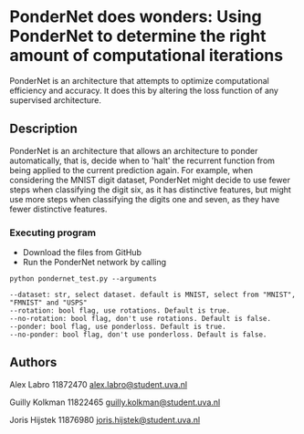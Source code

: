 # PonderNet does wonders: Using PonderNet to determine the right amount of computational iterations
PonderNet is an architecture that attempts to optimize computational efficiency and accuracy. It does this by altering the loss function of any supervised architecture.

## Description
PonderNet is an architecture that allows an architecture to ponder automatically, that is, decide when to 'halt' the recurrent function from being applied to the current prediction again.  For example, when considering the MNIST digit dataset, PonderNet might decide to use fewer steps when classifying the digit six, as it has distinctive features, but might use more steps when classifying the digits one and seven, as they have fewer distinctive features.

### Executing program

* Download the files from GitHub
* Run the PonderNet network by calling 
```
python pondernet_test.py --arguments

--dataset: str, select dataset. default is MNIST, select from "MNIST", "FMNIST" and "USPS"
--rotation: bool flag, use rotations. Default is true.
--no-rotation: bool flag, don't use rotations. Default is false.
--ponder: bool flag, use ponderloss. Default is true.
--no-ponder: bool flag, don't use ponderloss. Default is false.
```


## Authors

Alex Labro
11872470
alex.labro@student.uva.nl

Guilly Kolkman
11822465
guilly.kolkman@student.uva.nl


Joris Hijstek
11876980
joris.hijstek@student.uva.nl